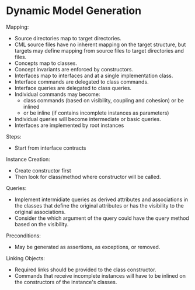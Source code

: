 # Dynamic Model Generation

Mapping:
- Source directories map to target directories.
- CML source files have no inherent mapping on the target structure, but targets may define mapping from source files to target directories and files.
- Concepts map to classes.
- Concept invariants are enforced by constructors.
- Interfaces map to interfaces and at a single implementation class.
- Interface commands are delegated to class commands.
- Interface queries are delegated to class queries.
- Individual commands may become:
    - class commands (based on visibility, coupling and cohesion) or be inlined
    - or be inline (if contains incomplete instances as parameters)
- Individual queries will become intermediate or basic queries.    
- Interfaces are implemented by root instances

Steps:
- Start from interface contracts

Instance Creation:
- Create constructor first
- Then look for class/method where constructor will be called.

Queries:
- Implement intermidiate queries as derived attributes and associations in the classes that define the original attributes or has the visibility to the original associations.
- Consider the which argument of the query could have the query method based on the visibility.

Preconditions:
- May be generated as assertions, as exceptions, or removed.

Linking Objects:
- Required links should be provided to the class constructor.
- Commands that receive incomplete instances will have to be inlined on the constructors of the instance's classes.
